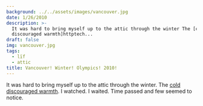 ```yaml
---
background: ../../assets/images/vancouver.jpg
date: 1/26/2010
description: >-
  It was hard to bring myself up to the attic through the winter The [cold
  discouraged warmth]httptech...
draft: false
img: vancouver.jpg
tags:
  - lïf
  - attic
title: Vancouver! Winter! Olympics! 2010!
---
```


It was hard to bring myself up to the attic through the winter. The [cold discouraged warmth](http://techdirt.com/articles/20100114/1227357759.shtml). I watched. I waited. Time passed and few seemed to notice.
